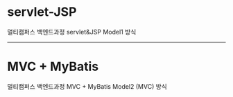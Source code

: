 # servlet-JSP
멀티캠퍼스 백엔드과정 servlet&amp;JSP
Model1 방식

<hr>

# MVC + MyBatis
멀티캠퍼스 백엔드과정 MVC + MyBatis
Model2 (MVC) 방식
